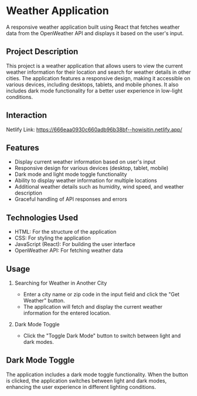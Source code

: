 # Weather Application

A responsive weather application built using React that fetches weather data from the OpenWeather API and displays it based on the user's input.

## Project Description

This project is a weather application that allows users to view the current weather information for their location and search for weather details in other cities.
The application features a responsive design, making it accessible on various devices, including desktops, tablets, and mobile phones.
It also includes dark mode functionality for a better user experience in low-light conditions.

## Interaction
Netlify Link: https://666eaa0930c660adb96b38bf--howisitin.netlify.app/

## Features

- Display current weather information based on user's input
- Responsive design for various devices (desktop, tablet, mobile)
- Dark mode and light mode toggle functionality
- Ability to display weather information for multiple locations
- Additional weather details such as humidity, wind speed, and weather description
- Graceful handling of API responses and errors

## Technologies Used

- HTML: For the structure of the application
- CSS: For styling the application
- JavaScript (React): For building the user interface
- OpenWeather API: For fetching weather data

## Usage

1. Searching for Weather in Another City

    - Enter a city name or zip code in the input field and click the "Get Weather" button.
    - The application will fetch and display the current weather information for the entered location.

2. Dark Mode Toggle

    - Click the "Toggle Dark Mode" button to switch between light and dark modes.

## Dark Mode Toggle

The application includes a dark mode toggle functionality.
When the button is clicked, the application switches between light and dark modes, enhancing the user experience in different lighting conditions.


